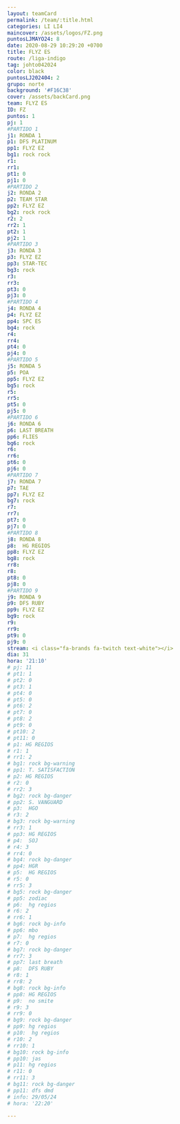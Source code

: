 ```yaml
---
layout: teamCard
permalink: /team/:title.html
categories: LI LI4
maincover: /assets/logos/FZ.png
puntosLJMAYO24: 8
date: 2020-08-29 10:29:20 +0700
title: FLYZ ES
route: /liga-indigo
tag: johto042024
color: black
puntosLJ202404: 2
grupo: norte
background: '#F16C38'
cover: /assets/backCard.png
team: FLYZ ES
ID: FZ
puntos: 1
pj: 1
#PARTIDO 1
j1: RONDA 1
p1: DFS PLATINUM
pp1: FLYZ EZ
bg1: rock rock
r1: 
rr1: 
pt1: 0
pj1: 0
#PARTIDO 2
j2: RONDA 2
p2: TEAM STAR
pp2: FLYZ EZ
bg2: rock rock
r2: 2
rr2: 1
pt2: 1
pj2: 1
#PARTIDO 3
j3: RONDA 3
p3: FLYZ EZ
pp3: STAR-TEC
bg3: rock
r3: 
rr3: 
pt3: 0
pj3: 0
#PARTIDO 4
j4: RONDA 4
p4: FLYZ EZ
pp4: SPC ES
bg4: rock 
r4: 
rr4: 
pt4: 0
pj4: 0
#PARTIDO 5
j5: RONDA 5
p5: POA
pp5: FLYZ EZ
bg5: rock 
r5: 
rr5: 
pt5: 0
pj5: 0
#PARTIDO 6
j6: RONDA 6
p6: LAST BREATH
pp6: FLIES
bg6: rock 
r6: 
rr6: 
pt6: 0
pj6: 0
#PARTIDO 7
j7: RONDA 7
p7: TAE
pp7: FLYZ EZ
bg7: rock 
r7: 
rr7: 
pt7: 0
pj7: 0
#PARTIDO 8
j8: RONDA 8
p8:  HG REGIOS
pp8: FLYZ EZ
bg8: rock 
rr8: 
r8: 
pt8: 0
pj8: 0
#PARTIDO 9
j9: RONDA 9
p9: DFS RUBY
pp9: FLYZ EZ
bg9: rock
r9: 
rr9: 
pt9: 0
pj9: 0
stream: <i class="fa-brands fa-twitch text-white"></i>
dia: 31
hora: '21:10'
# pj: 11
# pt1: 1
# pt2: 0
# pt3: 1
# pt4: 0
# pt5: 0
# pt6: 2
# pt7: 0
# pt8: 2
# pt9: 0
# pt10: 2
# pt11: 0
# p1: HG REGIOS
# r1: 1
# rr1: 2
# bg1: rock bg-warning
# pp1: T. SATISFACTION
# p2: HG REGIOS
# r2: 0
# rr2: 3
# bg2: rock bg-danger
# pp2: S. VANGUARD
# p3:  HGO
# r3: 2
# bg3: rock bg-warning
# rr3: 1
# pp3: HG REGIOS
# p4:  SOJ
# r4: 3
# rr4: 0
# bg4: rock bg-danger
# pp4: HGR
# p5:  HG REGIOS
# r5: 0
# rr5: 3
# bg5: rock bg-danger
# pp5: zodiac
# p6:  hg regios
# r6: 2
# rr6: 1
# bg6: rock bg-info
# pp6: mbo
# p7:  hg regios
# r7: 0
# bg7: rock bg-danger
# rr7: 3
# pp7: last breath
# p8:  DFS RUBY
# r8: 1
# rr8: 2 
# bg8: rock bg-info
# pp8: HG REGIOS
# p9:  no smite
# r9: 3
# rr9: 0
# bg9: rock bg-danger
# pp9: hg regios
# p10:  hg regios
# r10: 2
# rr10: 1
# bg10: rock bg-info
# pp10: jas
# p11: hg regios
# r11: 0
# rr11: 3
# bg11: rock bg-danger
# pp11: dfs dmd
# info: 29/05/24
# hora: '22:20'

---
```




